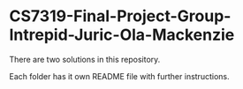# CS7319-Final-Project-Group-Intrepid-Juric-Ola-Mackenzie

There are two solutions in this repository.

Each folder has it own README file with further instructions.